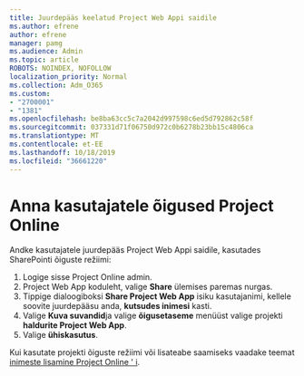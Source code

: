 ```yaml
---
title: Juurdepääs keelatud Project Web Appi saidile
ms.author: efrene
author: efrene
manager: pamg
ms.audience: Admin
ms.topic: article
ROBOTS: NOINDEX, NOFOLLOW
localization_priority: Normal
ms.collection: Adm_O365
ms.custom:
- "2700001"
- "1381"
ms.openlocfilehash: be8ba63cc5c7a2042d997598c6ed5d792862c58f
ms.sourcegitcommit: 037331d71f06750d972c0b6278b23bb15c4806ca
ms.translationtype: MT
ms.contentlocale: et-EE
ms.lasthandoff: 10/18/2019
ms.locfileid: "36661220"
---
```

# <a name="give-users-permissions-in-project-online"></a>Anna kasutajatele õigused Project Online

Andke kasutajatele juurdepääs Project Web Appi saidile, kasutades SharePointi õiguste režiimi:

1. Logige sisse Project Online admin.
2. Project Web App koduleht, valige **Share** ülemises paremas nurgas.
3. Tippige dialoogiboksi **Share Project Web App** isiku kasutajanimi, kellele soovite juurdepääsu anda, **kutsudes inimesi** kasti.
4. Valige **Kuva suvandid**ja valige **õigusetaseme** menüüst valige projekti **haldurite Project Web App**.
5. Valige **ühiskasutus**.

Kui kasutate projekti õiguste režiimi või lisateabe saamiseks vaadake teemat [inimeste lisamine Project Online ' i](https://docs.microsoft.com/projectonline/step-2-add-people-to-project-online).
